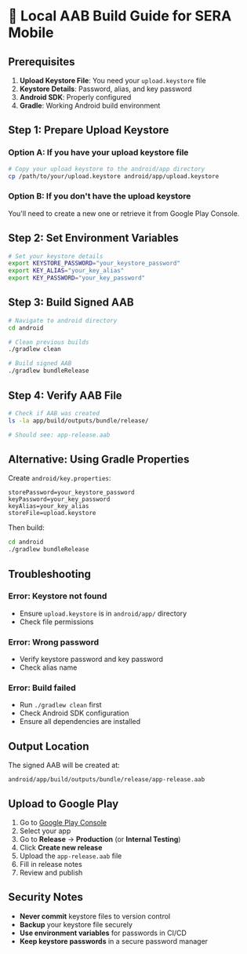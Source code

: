 # 🚀 Local AAB Build Guide for SERA Mobile

## Prerequisites

1. **Upload Keystore File**: You need your `upload.keystore` file
2. **Keystore Details**: Password, alias, and key password
3. **Android SDK**: Properly configured
4. **Gradle**: Working Android build environment

## Step 1: Prepare Upload Keystore

### Option A: If you have your upload keystore file
```bash
# Copy your upload keystore to the android/app directory
cp /path/to/your/upload.keystore android/app/upload.keystore
```

### Option B: If you don't have the upload keystore
You'll need to create a new one or retrieve it from Google Play Console.

## Step 2: Set Environment Variables

```bash
# Set your keystore details
export KEYSTORE_PASSWORD="your_keystore_password"
export KEY_ALIAS="your_key_alias"
export KEY_PASSWORD="your_key_password"
```

## Step 3: Build Signed AAB

```bash
# Navigate to android directory
cd android

# Clean previous builds
./gradlew clean

# Build signed AAB
./gradlew bundleRelease
```

## Step 4: Verify AAB File

```bash
# Check if AAB was created
ls -la app/build/outputs/bundle/release/

# Should see: app-release.aab
```

## Alternative: Using Gradle Properties

Create `android/key.properties`:
```properties
storePassword=your_keystore_password
keyPassword=your_key_password
keyAlias=your_key_alias
storeFile=upload.keystore
```

Then build:
```bash
cd android
./gradlew bundleRelease
```

## Troubleshooting

### Error: Keystore not found
- Ensure `upload.keystore` is in `android/app/` directory
- Check file permissions

### Error: Wrong password
- Verify keystore password and key password
- Check alias name

### Error: Build failed
- Run `./gradlew clean` first
- Check Android SDK configuration
- Ensure all dependencies are installed

## Output Location

The signed AAB will be created at:
```
android/app/build/outputs/bundle/release/app-release.aab
```

## Upload to Google Play

1. Go to [Google Play Console](https://play.google.com/console)
2. Select your app
3. Go to **Release** → **Production** (or **Internal Testing**)
4. Click **Create new release**
5. Upload the `app-release.aab` file
6. Fill in release notes
7. Review and publish

## Security Notes

- **Never commit** keystore files to version control
- **Backup** your keystore file securely
- **Use environment variables** for passwords in CI/CD
- **Keep keystore passwords** in a secure password manager
